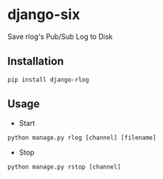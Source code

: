 # django-six
Save rlog's Pub/Sub Log to Disk

## Installation
```
pip install django-rlog
```

## Usage
* Start
```shell
python manage.py rlog [channel] [filename]
```
* Stop
```shell
python manage.py rstop [channel]
```
